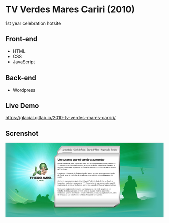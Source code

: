 # TV Verdes Mares Cariri (2010)
1st year celebration hotsite

## Front-end 

* HTML
* CSS
* JavaScript

## Back-end

* Wordpress


## Live Demo

https://glacial.gitlab.io/2010-tv-verdes-mares-carriri/


## Screnshot

![screenshot](design/01-home.png)
